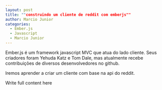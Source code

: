 ```yaml
---
layout: post
title: ""construindo um cliente de reddit com emberjs""
author: Marcio Junior
categories:
  - Ember.js
  - Javascript
  - Marcio Junior
---
```


Ember.js é um framework javascript MVC que atua do lado cliente. Seus criadores foram Yehuda Katz e Tom Dale,
mas atualmente recebe contribuições de diversos desenvolvedores no github. 

Iremos aprender a criar um cliente com base na api do reddit.

<!--more-->
Write full content here
